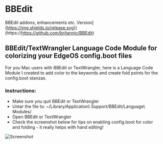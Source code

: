 # BBEdit
BBEdit addons, enhancements etc.
Version](https://img.shields.io/release.svg)](https://https://github.com/britannic/BBEdit)

## BBEdit/TextWrangler Language Code Module for colorizing your EdgeOS config.boot files

For you Mac users with BBEdit or TextWrangler, here is a Language Code Module I created to add color to the keywords and create fold points for the config.boot stanzas.

### Instructions:

  * Make sure you quit BBEdit or TextWrangler
  * Untar the file to: ~/Library/Application\ Support/BBEdit/Language\ Modules/
  * Open BBEdit or TextWrangler
  * Check the screenshot below for tips on enabling config.boot for color and folding - it really helps with hand editing!


![Screenshot](http://ubnt.i.lithium.com/t5/image/serverpage/image-id/56959iA6857962017285D5/image-size/original?v=mpbl-1&px=-1)
